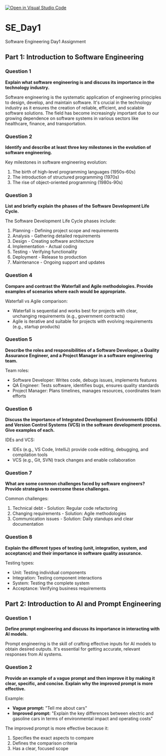 [![Open in Visual Studio Code](https://classroom.github.com/assets/open-in-vscode-2e0aaae1b6195c2367325f4f02e2d04e9abb55f0b24a779b69b11b9e10269abc.svg)](https://classroom.github.com/online_ide?assignment_repo_id=18364546&assignment_repo_type=AssignmentRepo)

# SE_Day1
Software Engineering Day1 Assignment

## Part 1: Introduction to Software Engineering

### Question 1
**Explain what software engineering is and discuss its importance in the technology industry.**

Software engineering is the systematic application of engineering principles to design, develop, and maintain software. It's crucial in the technology industry as it ensures the creation of reliable, efficient, and scalable software solutions. The field has become increasingly important due to our growing dependence on software systems in various sectors like healthcare, finance, and transportation.

### Question 2
**Identify and describe at least three key milestones in the evolution of software engineering.**

Key milestones in software engineering evolution:
1. The birth of high-level programming languages (1950s-60s)
2. The introduction of structured programming (1970s)
3. The rise of object-oriented programming (1980s-90s)

### Question 3
**List and briefly explain the phases of the Software Development Life Cycle.**

The Software Development Life Cycle phases include:
1. Planning - Defining project scope and requirements
2. Analysis - Gathering detailed requirements
3. Design - Creating software architecture
4. Implementation - Actual coding
5. Testing - Verifying functionality
6. Deployment - Release to production
7. Maintenance - Ongoing support and updates

### Question 4
**Compare and contrast the Waterfall and Agile methodologies. Provide examples of scenarios where each would be appropriate.**

Waterfall vs Agile comparison:
* Waterfall is sequential and works best for projects with clear, unchanging requirements (e.g., government contracts)
* Agile is iterative and suitable for projects with evolving requirements (e.g., startup products)

### Question 5
**Describe the roles and responsibilities of a Software Developer, a Quality Assurance Engineer, and a Project Manager in a software engineering team.**

Team roles:
* Software Developer: Writes code, debugs issues, implements features
* QA Engineer: Tests software, identifies bugs, ensures quality standards
* Project Manager: Plans timelines, manages resources, coordinates team efforts

### Question 6
**Discuss the importance of Integrated Development Environments (IDEs) and Version Control Systems (VCS) in the software development process. Give examples of each.**

IDEs and VCS:
* IDEs (e.g., VS Code, IntelliJ) provide code editing, debugging, and compilation tools
* VCS (e.g., Git, SVN) track changes and enable collaboration

### Question 7
**What are some common challenges faced by software engineers? Provide strategies to overcome these challenges.**

Common challenges:
1. Technical debt - Solution: Regular code refactoring
2. Changing requirements - Solution: Agile methodologies
3. Communication issues - Solution: Daily standups and clear documentation

### Question 8
**Explain the different types of testing (unit, integration, system, and acceptance) and their importance in software quality assurance.**

Testing types:
* Unit: Testing individual components
* Integration: Testing component interactions
* System: Testing the complete system
* Acceptance: Verifying business requirements

## Part 2: Introduction to AI and Prompt Engineering

### Question 1
**Define prompt engineering and discuss its importance in interacting with AI models.**

Prompt engineering is the skill of crafting effective inputs for AI models to obtain desired outputs. It's essential for getting accurate, relevant responses from AI systems.

### Question 2
**Provide an example of a vague prompt and then improve it by making it clear, specific, and concise. Explain why the improved prompt is more effective.**

Example:
* **Vague prompt:** "Tell me about cars"
* **Improved prompt:** "Explain the key differences between electric and gasoline cars in terms of environmental impact and operating costs"

The improved prompt is more effective because it:
1. Specifies the exact aspects to compare
2. Defines the comparison criteria
3. Has a clear, focused scope
